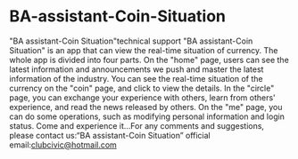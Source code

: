 # BA-assistant-Coin-Situation
"BA assistant-Coin Situation"technical support
"BA assistant-Coin Situation" is an app that can view the real-time situation of currency. The whole app is divided into four parts. On the "home" page, users can see the latest information and announcements we push and master the latest information of the industry. You can see the real-time situation of the currency on the "coin" page, and click to view the details. In the "circle" page, you can exchange your experience with others, learn from others' experience, and read the news released by others. On the "me" page, you can do some operations, such as modifying personal information and login status. Come and experience it…For any comments and suggestions, please contact us:“BA assistant-Coin Situation” official email:clubcivic@hotmail.com
